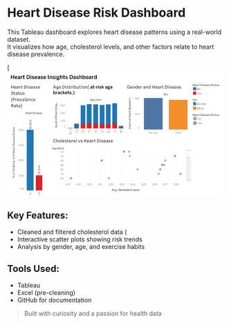 # Heart Disease Risk Dashboard

This Tableau dashboard explores heart disease patterns using a real-world dataset.  
It visualizes how age, cholesterol levels, and other factors relate to heart disease prevalence.

[![Heart Disease Dashboard](https://github.com/Isair01/heart-disease-dashboard/blob/main/Heart%20Disease%20Risk%20Explorer.png)

## Key Features:
- Cleaned and filtered cholesterol data (
- Interactive scatter plots showing risk trends
- Analysis by gender, age, and exercise habits

## Tools Used:
- Tableau
- Excel (pre-cleaning)
- GitHub for documentation

> Built with curiosity and a passion for health data
